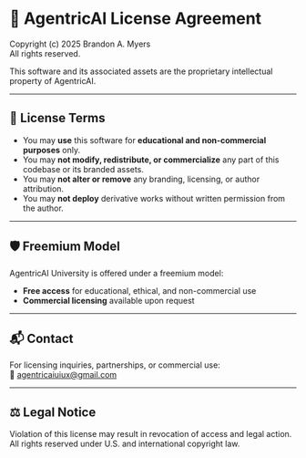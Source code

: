 # 📜 AgentricAI License Agreement

Copyright (c) 2025 Brandon A. Myers  
All rights reserved.

This software and its associated assets are the proprietary intellectual property of AgentricAI.

---

## 🔐 License Terms

- You may **use** this software for **educational and non-commercial purposes** only.  
- You may **not modify, redistribute, or commercialize** any part of this codebase or its branded assets.  
- You may **not alter or remove** any branding, licensing, or author attribution.  
- You may **not deploy** derivative works without written permission from the author.

---

## 🛡️ Freemium Model

AgentricAI University is offered under a freemium model:
- **Free access** for educational, ethical, and non-commercial use  
- **Commercial licensing** available upon request

---

## 📬 Contact

For licensing inquiries, partnerships, or commercial use:  
📧 [agentricaiuiux@gmail.com](mailto:agentricaiuiux@gmail.com)

---

## ⚖️ Legal Notice

Violation of this license may result in revocation of access and legal action.  
All rights reserved under U.S. and international copyright law.
